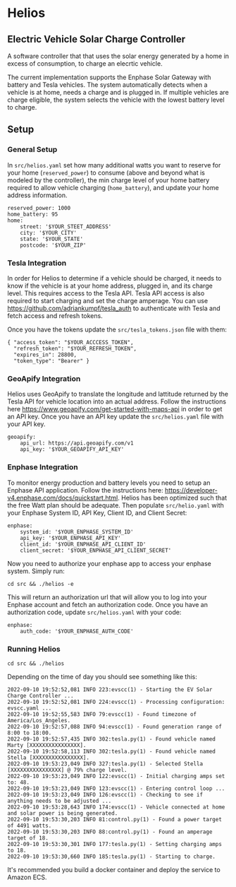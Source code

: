 # Helios
## Electric Vehicle Solar Charge Controller

A software controller that that uses the solar energy generated by a home in excess of consumption, to charge an elecrtic vehicle.  

The current implementation supports the Enphase Solar Gateway with battery and Tesla vehicles.  The system automatically detects when a vehicle is at home, needs a charge and is plugged in.  If multiple vehicles are charge eligible, the system selects the vehicle with the lowest battery level to charge.

## Setup

### General Setup

In ```src/helios.yaml``` set how many additional watts you want to reserve for your home (```reserved_power```) to consume (above and beyond what is modeled by the controller), the min charge level of your home battery required to allow vehicle charging (```home_battery```), and update your home address information. 

```
reserved_power: 1000
home_battery: 95
home:
    street: '$YOUR_STEET_ADDRESS'
    city: '$YOUR_CITY'
    state: '$YOUR_STATE'
    postcode: '$YOUR_ZIP'
```

### Tesla Integration

In order for Helios to determine if a vehicle should be charged, it needs to know if the vehicle is at your home address, plugged in, and its charge level.  This requires access to the Tesla API. Tesla API access is also required to start charging and set the charge amperage.  You can use https://github.com/adriankumpf/tesla_auth to authenticate with Tesla and fetch access and refresh tokens. 

Once you have the tokens update the ```src/tesla_tokens.json``` file with them:

```
{ "access_token": "$YOUR_ACCCESS_TOKEN",
  "refresh_token": "$YOUR_REFRESH_TOKEN",
  "expires_in": 28800,
  "token_type": "Bearer" }
  ```

### GeoApify Integration

Helios uses GeoApify to translate the longitude and lattitude returned by the Tesla API for vehicle location into an actual address.  Follow the instructions here https://www.geoapify.com/get-started-with-maps-api in order to get an API key.  Once you have an API key update the ```src/helios.yaml``` file with your API key.

```
geoapify:
    api_url: https://api.geoapify.com/v1
    api_key: '$YOUR_GEOAPIFY_API_KEY'
```

### Enphase Integration

To monitor energy production and battery levels you need to setup an Enphase API application.  Follow the instructions here: https://developer-v4.enphase.com/docs/quickstart.html.  Helios has been optimized such that the free Watt plan should be adequate. Then populate ```src/helio.yaml``` with your Enphase System ID, API Key, Client ID, and Client Secret:

```
enphase:
    system_id: '$YOUR_ENPHASE_SYSTEM_ID'
    api_key: '$YOUR_ENPHASE_API_KEY'
    client_id: '$YOUR_ENPHASE_API_CLIENT_ID'
    client_secret: '$YOUR_ENPHASE_API_CLIENT_SECRET'
```

Now you need to authorize your enphase app to access your enphase system.  Simply run:

```cd src && ./helios -e```

This will return an authorization url that will allow you to log into your Enphase account and fetch an authorization code.  Once you have an authorization code, update ```src/helios.yaml``` with your code:

```
enphase:
    auth_code: '$YOUR_ENPHASE_AUTH_CODE'
```

### Running Helios

```cd src && ./helios```

Depending on the time of day you should see something like this:

```
2022-09-10 19:52:52,081 INFO 223:evscc(1) - Starting the EV Solar Charge Controller ...
2022-09-10 19:52:52,081 INFO 224:evscc(1) - Processing configuration: evscc.yaml ...
2022-09-10 19:52:55,583 INFO 79:evscc(1) - Found timezone of America/Los_Angeles.
2022-09-10 19:52:57,088 INFO 94:evscc(1) - Found generation range of 8:00 to 18:00.
2022-09-10 19:52:57,435 INFO 302:tesla.py(1) - Found vehicle named Marty [XXXXXXXXXXXXXXXX].
2022-09-10 19:52:58,113 INFO 302:tesla.py(1) - Found vehicle named Stella [XXXXXXXXXXXXXXXX].
2022-09-10 19:53:23,049 INFO 327:tesla.py(1) - Selected Stella [XXXXXXXXXXXXXXXX] @ 79% charge level.
2022-09-10 19:53:23,049 INFO 122:evscc(1) - Initial charging amps set to: 48.
2022-09-10 19:53:23,049 INFO 123:evscc(1) - Entering control loop ...
2022-09-10 19:53:23,049 INFO 126:evscc(1) - Checking to see if anything needs to be adjusted ...
2022-09-10 19:53:28,643 INFO 174:evscc(1) - Vehicle connected at home and solar power is being generated.
2022-09-10 19:53:30,203 INFO 81:control.py(1) - Found a power target of 4491 watts.
2022-09-10 19:53:30,203 INFO 88:control.py(1) - Found an amperage target of 18.
2022-09-10 19:53:30,301 INFO 177:tesla.py(1) - Setting charging amps to 18.
2022-09-10 19:53:30,660 INFO 185:tesla.py(1) - Starting to charge.
```

It's recommended you build a docker container and deploy the service to Amazon ECS.
